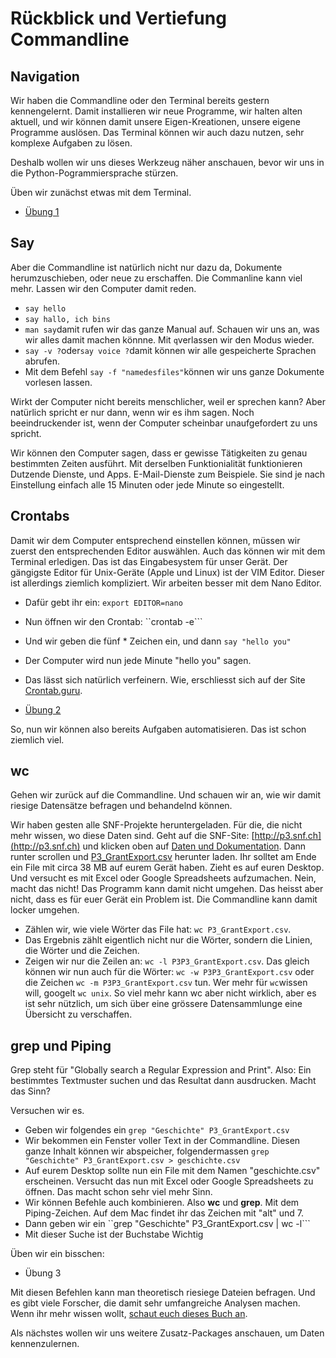 # Rückblick und Vertiefung Commandline

## Navigation

Wir haben die Commandline oder den Terminal bereits gestern kennengelernt. Damit installieren wir neue Programme, wir halten alten aktuell, und wir können damit unsere Eigen-Kreationen, unsere eigene Programme auslösen. Das Terminal können wir auch dazu nutzen, sehr komplexe Aufgaben zu lösen.

Deshalb wollen wir uns dieses Werkzeug näher anschauen, bevor wir uns in die Python-Pogrammiersprache stürzen.

Üben wir zunächst etwas mit dem Terminal.

- [Übung 1](https://github.com/MAZ-CAS-DDJ/kurs_18_19/blob/master/02%20Einstieg%20ins%20Programmieren/%C3%9Cbung1.md)

## Say

Aber die Commandline ist natürlich nicht nur dazu da, Dokumente herumzuschieben, oder neue zu erschaffen. Die Commanline kann viel mehr. Lassen wir den Computer damit reden.

- ```say hello```
- ```say hallo, ich bins```
- ```man say```damit rufen wir das ganze Manual auf. Schauen wir uns an, was wir alles damit machen könnne. Mit ```q```verlassen wir den Modus wieder.
- ```say -v ?```oder```say voice ?```damit können wir alle gespeicherte Sprachen abrufen.
- Mit dem Befehl ```say -f "namedesfiles"```können wir uns ganze Dokumente vorlesen lassen.

Wirkt der Computer nicht bereits menschlicher, weil er sprechen kann? Aber natürlich spricht er nur dann, wenn wir es ihm sagen. Noch beeindruckender ist, wenn der Computer scheinbar unaufgefordert zu uns spricht.

Wir können den Computer sagen, dass er gewisse Tätigkeiten zu genau bestimmten Zeiten ausführt. Mit derselben Funktionialität funktionieren Dutzende Dienste, und Apps. E-Mail-Dienste zum Beispiele. Sie sind je nach Einstellung einfach alle 15 Minuten oder jede Minute so eingestellt.

## Crontabs

Damit wir dem Computer entsprechend einstellen können, müssen wir zuerst den entsprechenden Editor auswählen. Auch das können wir mit dem Terminal erledigen. Das ist das Eingabesystem für unser Gerät. Der gängigste Editor für Unix-Geräte (Apple und Linux) ist der VIM Editor. Dieser ist allerdings ziemlich kompliziert. Wir arbeiten besser mit dem Nano Editor.

- Dafür gebt ihr ein: ```export EDITOR=nano```
- Nun öffnen wir den Crontab: ``crontab -e```
- Und wir geben die fünf * Zeichen ein, und dann ```say "hello you"```
- Der Computer wird nun jede Minute "hello you" sagen.
- Das lässt sich natürlich verfeinern. Wie, erschliesst sich auf der Site [Crontab.guru](https://crontab.guru/).

- [Übung 2](https://github.com/MAZ-CAS-DDJ/kurs_18_19/blob/master/02%20Einstieg%20ins%20Programmieren/%C3%9Cbung2.md)  

So, nun wir können also bereits Aufgaben automatisieren. Das ist schon ziemlich viel.

## wc

Gehen wir zurück auf die Commandline. Und schauen wir an, wie wir damit riesige Datensätze befragen und behandelnd können.

Wir haben gesten alle SNF-Projekte heruntergeladen. Für die, die nicht mehr wissen, wo diese Daten sind. Geht auf die SNF-Site: [http://p3.snf.ch](http://p3.snf.ch) und klicken oben auf [Daten und Dokumentation](http://p3.snf.ch/Pages/DataAndDocumentation.aspx). Dann runter scrollen und [P3_GrantExport.csv](http://p3.snf.ch/P3Export/P3_GrantExport.csv) herunter laden. Ihr solltet am Ende ein File mit circa 38 MB auf eurem Gerät haben. Zieht es auf euren Desktop. Und versucht es mit Excel oder Google Spreadsheets aufzumachen. Nein, macht das nicht! Das Programm kann damit nicht umgehen. Das heisst aber nicht, dass es für euer Gerät ein Problem ist. Die Commandline kann damit locker umgehen.

- Zählen wir, wie viele Wörter das File hat: ```wc P3_GrantExport.csv```.
- Das Ergebnis zählt eigentlich nicht nur die Wörter, sondern die Linien, die Wörter und die Zeichen.
- Zeigen wir nur die Zeilen an: ```wc -l P3P3_GrantExport.csv```. Das gleich können wir nun auch für die Wörter: ```wc -w P3P3_GrantExport.csv``` oder die Zeichen ```wc -m P3P3_GrantExport.csv``` tun. Wer mehr für ```wc```wissen will, googelt ```wc unix```. So viel mehr kann wc aber nicht wirklich, aber es ist sehr nützlich, um sich über eine grössere Datensammlunge eine Übersicht zu verschaffen.

## grep und Piping

Grep steht für "Globally search a Regular Expression and Print". Also: Ein bestimmtes Textmuster suchen und das Resultat dann ausdrucken. Macht das Sinn?

Versuchen wir es.

- Geben wir folgendes ein ```grep "Geschichte" P3_GrantExport.csv```
- Wir bekommen ein Fenster voller Text in der Commandline. Diesen ganze Inhalt können wir abspeicher, folgendermassen ```grep "Geschichte" P3_GrantExport.csv > geschichte.csv```
- Auf eurem Desktop sollte nun ein File mit dem Namen "geschichte.csv" erscheinen. Versucht das nun mit Excel oder Google Spreadsheets zu öffnen. Das macht schon sehr viel mehr Sinn.
- Wir können Befehle auch kombinieren. Also **wc** und **grep**. Mit dem Piping-Zeichen. Auf dem Mac findet ihr das Zeichen mit "alt" und 7.
- Dann geben wir ein ``grep "Geschichte" P3_GrantExport.csv | wc -l```
- Mit dieser Suche ist der Buchstabe Wichtig

Üben wir ein bisschen:

- Übung 3

Mit diesen Befehlen kann man theoretisch riesiege Dateien befragen. Und es gibt viele Forscher, die damit sehr umfangreiche Analysen machen. Wenn ihr mehr wissen wollt, [schaut euch dieses Buch an](https://www.datascienceatthecommandline.com/).

Als nächstes wollen wir uns weitere Zusatz-Packages anschauen, um Daten kennenzulernen.
